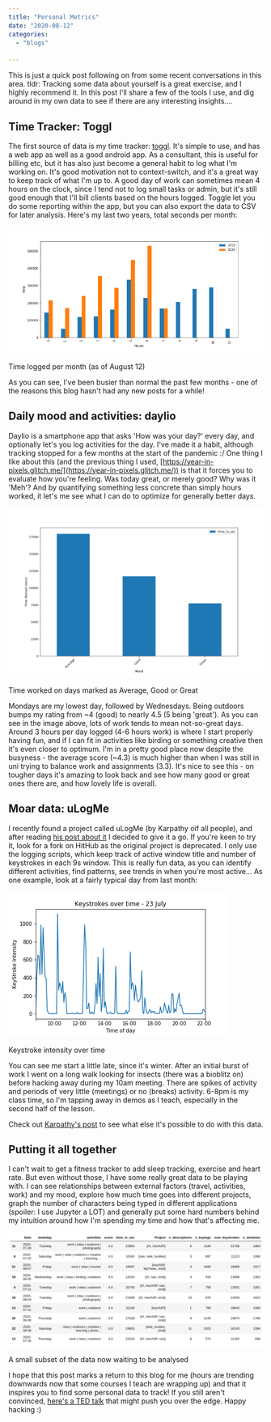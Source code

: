 ```yaml
---
title: "Personal Metrics"
date: "2020-08-12"
categories:
  - "blogs"

---
```


This is just a quick post following on from some recent conversations in this area. tldr: Tracking some data about yourself is a great exercise, and I highly recommend it. In this post I'll share a few of the tools I use, and dig around in my own data to see if there are any interesting insights....

## Time Tracker: Toggl

The first source of data is my time tracker: [toggl](https://toggl.com/). It's simple to use, and has a web app as well as a good android app. As a consultant, this is useful for billing etc, but it has also just become a general habit to log what I'm working on. It's good motivation not to context-switch, and it's a great way to keep track of what I'm up to. A good day of work can sometimes mean 4 hours on the clock, since I tend not to log small tasks or admin, but it's still good enough that I'll bill clients based on the hours logged. Toggle let you do some reporting within the app, but you can also export the data to CSV for later analysis. Here's my last two years, total seconds per month:

![](images/time-per-month.png)

Time logged per month (as of August 12)

As you can see, I've been busier than normal the past few months - one of the reasons this blog hasn't had any new posts for a while!

## Daily mood and activities: daylio

Daylio is a smartphone app that asks 'How was your day?' every day, and optionally let's you log activities for the day. I've made it a habit, although tracking stopped for a few months at the start of the pandemic :/ One thing I like about this (and the previous thing I used, [https://year-in-pixels.glitch.me/](https://year-in-pixels.glitch.me/)) is that it forces you to evaluate how you're feeling. Was today great, or merely good? Why was it 'Meh'? And by quantifying something less concrete than simply hours worked, it let's me see what I can do to optimize for generally better days.

![](images/time-worked-for-different-moods.png)

Time worked on days marked as Average, Good or Great

Mondays are my lowest day, followed by Wednesdays. Being outdoors bumps my rating from ~4 (good) to nearly 4.5 (5 being 'great'). As you can see in the image above, lots of work tends to mean not-so-great days. Around 3 hours per day logged (4-6 hours work) is where I start properly having fun, and if I can fit in activities like birding or something creative then it's even closer to optimum. I'm in a pretty good place now despite the busyness - the average score (~4.3) is much higher than when I was still in uni trying to balance work and assignments (3.3). It's nice to see this - on tougher days it's amazing to look back and see how many good or great ones there are, and how lovely life is overall.

## Moar data: uLogMe

I recently found a project called uLogMe (by Karpathy oif all people), and after reading [his post about it](http://karpathy.github.io/2014/08/03/quantifying-productivity/) I decided to give it a go. If you're keen to try it, look for a fork on HitHub as the original project is deprecated. I only use the logging scripts, which keep track of active window title and number of keystrokes in each 9s window. This is really fun data, as you can identify different activities, find patterns, see trends in when you're most active... As one example, look at a fairly typical day from last month:

![](images/keys_23july.png)

Keystroke intensity over time

You can see me start a little late, since it's winter. After an initial burst of work I went on a long walk looking for insects (there was a bioblitz on) before hacking away during my 10am meeting. There are spikes of activity and periods of very little (meetings) or no (breaks) activity. 6-8pm is my class time, so I'm tapping away in demos as I teach, especially in the second half of the lesson.

Check out [Karpathy's post](http://karpathy.github.io/2014/08/03/quantifying-productivity/) to see what else it's possible to do with this data.

## Putting it all together

I can't wait to get a fitness tracker to add sleep tracking, exercise and heart rate. But even without those, I have some really great data to be playing with. I can see relationships between external factors (travel, activities, work) and my mood, explore how much time goes into different projects, graph the number of characters being typed in different applications (spoiler: I use Jupyter a LOT) and generally put some hard numbers behind my intuition around how I'm spending my time and how that's affecting me.

![](images/screenshot-from-2020-08-12-10-18-23.png)

A small subset of the data now waiting to be analysed

I hope that this post marks a return to this blog for me (hours are trending downwards now that some courses I teach are wrapping up) and that it inspires you to find some personal data to track! If you still aren't convinced, [here's a TED talk](https://www.ted.com/talks/talithia_williams_own_your_body_s_data?language=en) that might push you over the edge. Happy hacking :)
